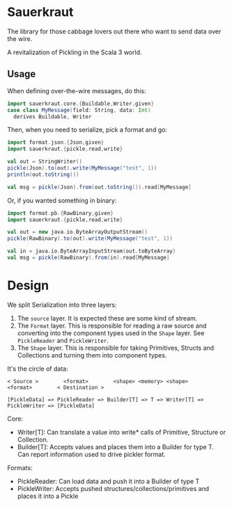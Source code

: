 # Sauerkraut

The library for those cabbage lovers out there who want
to send data over the wire.

A revitalization of Pickling in the Scala 3 world.

## Usage

When defining over-the-wire messages, do this:

```scala
import sauerkraut.core.{Buildable,Writer,given}
case class MyMessage(field: String, data: Int)
  derives Buildable, Writer
```

Then, when you need to serialize, pick a format and go:

```scala
import format.json.{Json,given}
import sauerkraut.{pickle,read,write}

val out = StringWriter()
pickle(Json).to(out).write(MyMessage("test", 1))
println(out.toString())

val msg = pickle(Json).from(out.toString()).read[MyMessage]
```

Or, if you wanted something in binary:

```scala
import format.pb.{RawBinary,given}
import sauerkraut.{pickle,read,write}

val out = new java.io.ByteArrayOutputStream()
pickle(RawBinary).to(out).write(MyMessage("test", 1))

val in = java.io.ByteArrayInputStream(out.toByteArray)
val msg = pickle(RawBinary).from(in).read[MyMessage]
```


# Design

We split Serialization into three layers:

1. The `source` layer.  It is expected these are some kind of stream.
2. The `Format` layer.  This is responsible for reading a raw source and converting into
   the component types used in the `Shape` layer.  See `PickleReader` and `PickleWriter`.
3. The `Shape` layer.  This is responsible for taking Primitives, Structs and Collections and
   turning them into component types.

It's the circle of data:
```
< Source >        <format>        <shape> <memory> <shape>      <format>        < Destination >        

[PickleData] => PickleReader => Builder[T] => T => Writer[T] => PickleWriter => [PickleData]
```

Core:
- Writer[T]:  Can translate a value into write* calls of Primitive, Structure or Collection.
- Builder[T]:  Accepts values and places them into a Builder for type T.  Can report information used
               to drive pickler format.

Formats:
- PickleReader:  Can load data and push it into a Builder of type T
- PickleWriter:  Accepts pushed structures/collections/primitives and places it into a Pickle

